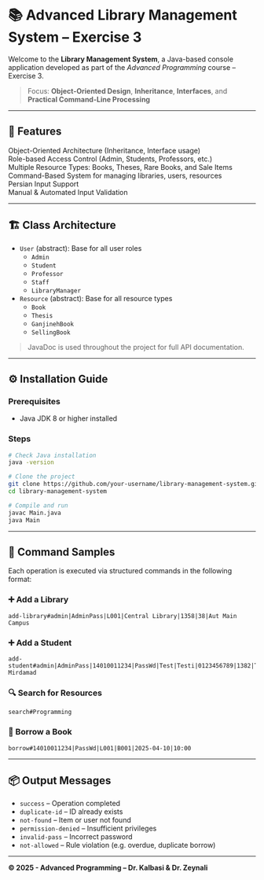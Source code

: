 
# 📚 Advanced Library Management System – Exercise 3

Welcome to the **Library Management System**, a Java-based console application developed as part of the *Advanced Programming* course – Exercise 3.

>  Focus: **Object-Oriented Design**, **Inheritance**, **Interfaces**, and **Practical Command-Line Processing**

---

## 🚀 Features

 Object-Oriented Architecture (Inheritance, Interface usage)  
 Role-based Access Control (Admin, Students, Professors, etc.)  
 Multiple Resource Types: Books, Theses, Rare Books, and Sale Items  
 Command-Based System for managing libraries, users, resources  
 Persian Input Support  
 Manual & Automated Input Validation

---

## 🏗️ Class Architecture

- `User` (abstract): Base for all user roles
  - `Admin`
  - `Student`
  - `Professor`
  - `Staff`
  - `LibraryManager`
- `Resource` (abstract): Base for all resource types
  - `Book`
  - `Thesis`
  - `GanjinehBook`
  - `SellingBook`

> JavaDoc is used throughout the project for full API documentation.

---

## ⚙️ Installation Guide

### Prerequisites
- Java JDK 8 or higher installed

### Steps

```bash
# Check Java installation
java -version

# Clone the project
git clone https://github.com/your-username/library-management-system.git
cd library-management-system

# Compile and run
javac Main.java
java Main
```

---

## 🧾 Command Samples

Each operation is executed via structured commands in the following format:

### ➕ Add a Library
```
add-library#admin|AdminPass|L001|Central Library|1358|38|Aut Main Campus
```

### ➕ Add a Student
```
add-student#admin|AdminPass|14010011234|PassWd|Test|Testi|0123456789|1382|Tehran, Mirdamad
```

### 🔍 Search for Resources
```
search#Programming
```

### 📘 Borrow a Book
```
borrow#14010011234|PassWd|L001|B001|2025-04-10|10:00
```

---

## 📦 Output Messages

- `success`  – Operation completed
- `duplicate-id`  – ID already exists
- `not-found`  – Item or user not found
- `permission-denied`  – Insufficient privileges
- `invalid-pass`  – Incorrect password
- `not-allowed`  – Rule violation (e.g. overdue, duplicate borrow)


---

**© 2025 - Advanced Programming – Dr. Kalbasi & Dr. Zeynali**
